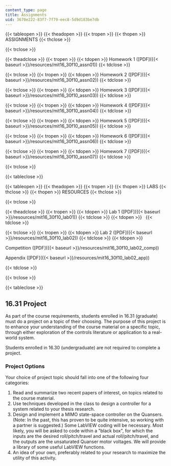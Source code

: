 ```yaml
---
content_type: page
title: Assignments
uid: 3670e222-83f7-7f79-eec8-5d9d183be7db
---
```


{{< tableopen >}}
{{< theadopen >}}
{{< tropen >}}
{{< thopen >}}
ASSIGNMENTS
{{< thclose >}}

{{< trclose >}}

{{< theadclose >}}
{{< tropen >}}
{{< tdopen >}}
Homework 1 ([PDF]({{< baseurl >}}/resources/mit16_30f10_assn01))
{{< tdclose >}}

{{< trclose >}}
{{< tropen >}}
{{< tdopen >}}
Homework 2 ([PDF]({{< baseurl >}}/resources/mit16_30f10_assn02))
{{< tdclose >}}

{{< trclose >}}
{{< tropen >}}
{{< tdopen >}}
Homework 3 ([PDF]({{< baseurl >}}/resources/mit16_30f10_assn03))
{{< tdclose >}}

{{< trclose >}}
{{< tropen >}}
{{< tdopen >}}
Homework 4 ([PDF]({{< baseurl >}}/resources/mit16_30f10_assn04))
{{< tdclose >}}

{{< trclose >}}
{{< tropen >}}
{{< tdopen >}}
Homework 5 ([PDF]({{< baseurl >}}/resources/mit16_30f10_assn05))
{{< tdclose >}}

{{< trclose >}}
{{< tropen >}}
{{< tdopen >}}
Homework 6 ([PDF]({{< baseurl >}}/resources/mit16_30f10_assn06))
{{< tdclose >}}

{{< trclose >}}
{{< tropen >}}
{{< tdopen >}}
Homework 7 ([PDF]({{< baseurl >}}/resources/mit16_30f10_assn07))
{{< tdclose >}}

{{< trclose >}}

{{< tableclose >}}

{{< tableopen >}}
{{< theadopen >}}
{{< tropen >}}
{{< thopen >}}
LABS
{{< thclose >}}
{{< thopen >}}
RESOURCES
{{< thclose >}}

{{< trclose >}}

{{< theadclose >}}
{{< tropen >}}
{{< tdopen >}}
Lab 1 ([PDF]({{< baseurl >}}/resources/mit16_30f10_lab01))
{{< tdclose >}}
{{< tdopen >}}
 
{{< tdclose >}}

{{< trclose >}}
{{< tropen >}}
{{< tdopen >}}
Lab 2 ([PDF]({{< baseurl >}}/resources/mit16_30f10_lab02))
{{< tdclose >}}
{{< tdopen >}}


Competition ([PDF]({{< baseurl >}}/resources/mit16_30f10_lab02_comp))

Appendix ([PDF]({{< baseurl >}}/resources/mit16_30f10_lab02_app))


{{< tdclose >}}

{{< trclose >}}

{{< tableclose >}}

16.31 Project
-------------

As part of the course requirements, students enrolled in 16.31 (graduate) must do a project on a topic of their choosing. The purpose of this project is to enhance your understanding of the course material on a specific topic, through either exploration of the controls literature or application to a real-world system.

Students enrolled in 16.30 (undergraduate) are not required to complete a project.

### Project Options

Your choice of project topic should fall into one of the following four categories:

1.  Read and summarize two recent papers of interest, on topics related to the course material.
2.  Use techniques developed in the class to design a controller for a system related to your thesis research.
3.  Design and implement a MIMO state-space controller on the Quansers. (Note: In the past, this has proven to be quite intensive, so working with a partner is suggested.) Some LabVIEW coding will be necessary. Most likely, you will be asked to code within a "black box", for which the inputs are the desired roll/pitch/travel and actual roll/pitch/travel, and the outputs are the unsaturated Quanser motor voltages. We will provide a library of some useful LabVIEW functions.
4.  An idea of your own, preferably related to your research to maximize the utility of this activity.
